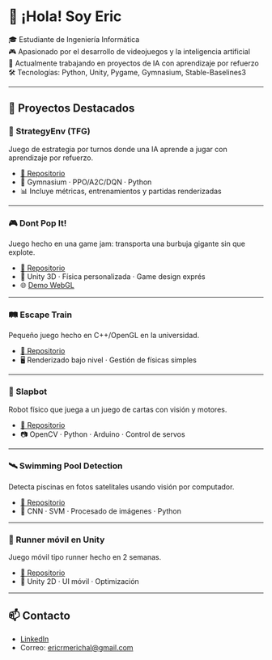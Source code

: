 # 👋 ¡Hola! Soy Eric

🎓 Estudiante de Ingeniería Informática  
🎮 Apasionado por el desarrollo de videojuegos y la inteligencia artificial  
🤖 Actualmente trabajando en proyectos de IA con aprendizaje por refuerzo  
🛠️ Tecnologías: Python, Unity, Pygame, Gymnasium, Stable-Baselines3

---

## 🚀 Proyectos Destacados

### 🎯 StrategyEnv (TFG)
Juego de estrategia por turnos donde una IA aprende a jugar con aprendizaje por refuerzo.
- [🔗 Repositorio](https://github.com/eric-rome/strategy-env-rl)
- 🧠 Gymnasium · PPO/A2C/DQN · Python
- 📊 Incluye métricas, entrenamientos y partidas renderizadas

---

### 🎮 Dont Pop It!
Juego hecho en una game jam: transporta una burbuja gigante sin que explote.
- [🔗 Repositorio](https://github.com/eric-rome/dont-pop-it)
- 🧩 Unity 3D · Física personalizada · Game design exprés
- 🌐 [Demo WebGL](...)

---

### 🛤️ Escape Train
Pequeño juego hecho en C++/OpenGL en la universidad.
- [🔗 Repositorio](https://github.com/eric-rome/escape-train)
- 🖥️ Renderizado bajo nivel · Gestión de físicas simples

---

### 🤖 Slapbot
Robot físico que juega a un juego de cartas con visión y motores.
- [🔗 Repositorio](https://github.com/eric-rome/slapbot)
- 📷 OpenCV · Python · Arduino · Control de servos

---

### 🛰️ Swimming Pool Detection
Detecta piscinas en fotos satelitales usando visión por computador.
- [🔗 Repositorio](https://github.com/eric-rome/swimming-pool-detection)
- 🧠 CNN · SVM · Procesado de imágenes · Python

---

### 📱 Runner móvil en Unity
Juego móvil tipo runner hecho en 2 semanas.
- [🔗 Repositorio](https://github.com/eric-rome/runner-mobile)
- 🎨 Unity 2D · UI móvil · Optimización

---

## 📫 Contacto
- [LinkedIn](https://linkedin.com/in/tu-usuario)
- Correo: ericrmerichal@gmail.com
